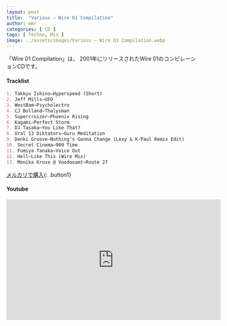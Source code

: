 ```yaml
---
layout: post
title:  "Various – Wire 01 Compilation"
author: mmr
categories: [ CD ]
tags: [ Techno, Mix ]
image: ../assets/images/Various – Wire 01 Compilation.webp
---
```


「Wire 01 Compilation」は、
2001年にリリースされたWire 01のコンピレーションCDです。

#### Tracklist
```md
1. Takkyu Ishino–Hyperspeed (Short)
2. Jeff Mills–UFO
3. WestBam–Psycholectro
4. CJ Bolland–Thalysman
5. Supercruizer–Phoenix Rising
6. Kagami–Perfect Storm
7. DJ Tasaka–You Like That?
8. Ural 13 Diktators–Guru Meditation
9. Denki Groove–Nothing's Gonna Change (Lexy & K-Paul Remix Edit)
10. Secret Cinema–909 Time
11. Fumiya Tanaka–Voice Out
12. Hell–Like This (Wire Mix)
13. Monika Kruse @ Voodooamt–Route 27
```

[メルカリで購入](https://jp.mercari.com/item/m98255564275?afid=6142608987){: .button1}

#### Youtube
<iframe width="560" height="315" src="https://www.youtube.com/embed/JNsAbKxUGcs?si=vPb3Qx4xHcOBX06J" title="YouTube video player" frameborder="0" allow="accelerometer; autoplay; clipboard-write; encrypted-media; gyroscope; picture-in-picture; web-share" referrerpolicy="strict-origin-when-cross-origin" allowfullscreen></iframe>